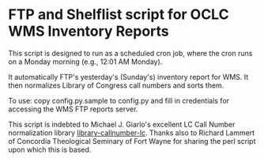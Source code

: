 FTP and Shelflist script for OCLC WMS Inventory Reports
=======================================================

This script is designed to run as a scheduled cron job, where the cron runs on a Monday morning (e.g., 12:01 AM Monday).

It automatically FTP's yesterday's (Sunday's) inventory report for WMS.  It then normalizes Library of Congress call numbers and sorts them.

To use:  copy config.py.sample to config.py and fill in credentials for accessing the WMS FTP reports server.    

This script is indebted to Michael J. Giarlo's excellent LC Call Number normalization library [library-callnumber-lc](https://github.com/libraryhackers/library-callnumber-lc/tree/master/python "Library of Congress Normalization Library").  Thanks also to Richard Lammert of Concordia Theological Seminary of Fort Wayne for sharing the perl script upon which this is based.


